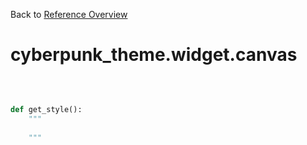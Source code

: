 
Back to [Reference Overview](https://github.com/pyrustic/cyberpunk-theme/blob/master/docs/reference/README.md)

# cyberpunk\_theme.widget.canvas



<br>


```python

def get_style():
    """
    
    """

```

